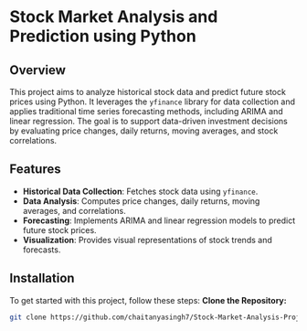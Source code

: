 
# Stock Market Analysis and Prediction using Python

## Overview
This project aims to analyze historical stock data and predict future stock prices using Python. It leverages the `yfinance` library for data collection and applies traditional time series forecasting methods, including ARIMA and linear regression. The goal is to support data-driven investment decisions by evaluating price changes, daily returns, moving averages, and stock correlations.

## Features
- **Historical Data Collection**: Fetches stock data using `yfinance`.
- **Data Analysis**: Computes price changes, daily returns, moving averages, and correlations.
- **Forecasting**: Implements ARIMA and linear regression models to predict future stock prices.
- **Visualization**: Provides visual representations of stock trends and forecasts.

## Installation
To get started with this project, follow these steps:
**Clone the Repository:**
   ```bash
   git clone https://github.com/chaitanyasingh7/Stock-Market-Analysis-Project.git

